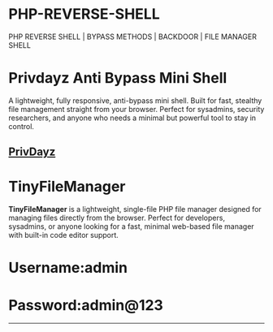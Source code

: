 # PHP-REVERSE-SHELL
PHP REVERSE SHELL | BYPASS METHODS | BACKDOOR | FILE MANAGER SHELL




# Privdayz Anti Bypass Mini Shell
A lightweight, fully responsive, anti-bypass mini shell. Built for fast, stealthy file management straight from your browser. Perfect for sysadmins, security researchers, and anyone who needs a minimal but powerful tool to stay in control.

[PrivDayz](https://github.com/preetiksank/PHP-REVERSE-SHELL/blob/main/privdayz.php)
--------------------------

# TinyFileManager

**TinyFileManager** is a lightweight, single-file PHP file manager designed for managing files directly from the browser. Perfect for developers, sysadmins, or anyone looking for a fast, minimal web-based file manager with built-in code editor support.
# Username:admin
# Password:admin@123
---


